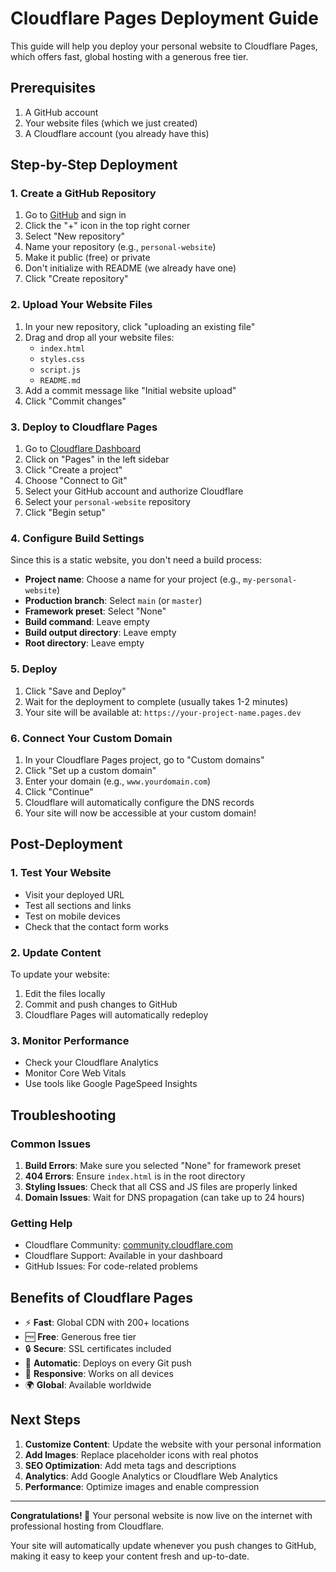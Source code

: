 # Cloudflare Pages Deployment Guide

This guide will help you deploy your personal website to Cloudflare Pages, which offers fast, global hosting with a generous free tier.

## Prerequisites

1. A GitHub account
2. Your website files (which we just created)
3. A Cloudflare account (you already have this)

## Step-by-Step Deployment

### 1. Create a GitHub Repository

1. Go to [GitHub](https://github.com) and sign in
2. Click the "+" icon in the top right corner
3. Select "New repository"
4. Name your repository (e.g., `personal-website`)
5. Make it public (free) or private
6. Don't initialize with README (we already have one)
7. Click "Create repository"

### 2. Upload Your Website Files

1. In your new repository, click "uploading an existing file"
2. Drag and drop all your website files:
   - `index.html`
   - `styles.css`
   - `script.js`
   - `README.md`
3. Add a commit message like "Initial website upload"
4. Click "Commit changes"

### 3. Deploy to Cloudflare Pages

1. Go to [Cloudflare Dashboard](https://dash.cloudflare.com/)
2. Click on "Pages" in the left sidebar
3. Click "Create a project"
4. Choose "Connect to Git"
5. Select your GitHub account and authorize Cloudflare
6. Select your `personal-website` repository
7. Click "Begin setup"

### 4. Configure Build Settings

Since this is a static website, you don't need a build process:

- **Project name**: Choose a name for your project (e.g., `my-personal-website`)
- **Production branch**: Select `main` (or `master`)
- **Framework preset**: Select "None"
- **Build command**: Leave empty
- **Build output directory**: Leave empty
- **Root directory**: Leave empty

### 5. Deploy

1. Click "Save and Deploy"
2. Wait for the deployment to complete (usually takes 1-2 minutes)
3. Your site will be available at: `https://your-project-name.pages.dev`

### 6. Connect Your Custom Domain

1. In your Cloudflare Pages project, go to "Custom domains"
2. Click "Set up a custom domain"
3. Enter your domain (e.g., `www.yourdomain.com`)
4. Click "Continue"
5. Cloudflare will automatically configure the DNS records
6. Your site will now be accessible at your custom domain!

## Post-Deployment

### 1. Test Your Website

- Visit your deployed URL
- Test all sections and links
- Test on mobile devices
- Check that the contact form works

### 2. Update Content

To update your website:

1. Edit the files locally
2. Commit and push changes to GitHub
3. Cloudflare Pages will automatically redeploy

### 3. Monitor Performance

- Check your Cloudflare Analytics
- Monitor Core Web Vitals
- Use tools like Google PageSpeed Insights

## Troubleshooting

### Common Issues

1. **Build Errors**: Make sure you selected "None" for framework preset
2. **404 Errors**: Ensure `index.html` is in the root directory
3. **Styling Issues**: Check that all CSS and JS files are properly linked
4. **Domain Issues**: Wait for DNS propagation (can take up to 24 hours)

### Getting Help

- Cloudflare Community: [community.cloudflare.com](https://community.cloudflare.com/)
- Cloudflare Support: Available in your dashboard
- GitHub Issues: For code-related problems

## Benefits of Cloudflare Pages

- ⚡ **Fast**: Global CDN with 200+ locations
- 🆓 **Free**: Generous free tier
- 🔒 **Secure**: SSL certificates included
- 🚀 **Automatic**: Deploys on every Git push
- 📱 **Responsive**: Works on all devices
- 🌍 **Global**: Available worldwide

## Next Steps

1. **Customize Content**: Update the website with your personal information
2. **Add Images**: Replace placeholder icons with real photos
3. **SEO Optimization**: Add meta tags and descriptions
4. **Analytics**: Add Google Analytics or Cloudflare Web Analytics
5. **Performance**: Optimize images and enable compression

---

**Congratulations! 🎉** Your personal website is now live on the internet with professional hosting from Cloudflare.

Your site will automatically update whenever you push changes to GitHub, making it easy to keep your content fresh and up-to-date.
